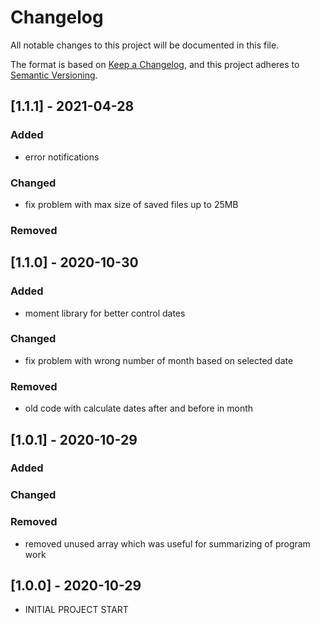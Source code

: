 # Changelog

All notable changes to this project will be documented in this file.

The format is based on [Keep a Changelog](https://keepachangelog.com/en/1.0.0/),
and this project adheres to [Semantic Versioning](https://semver.org/spec/v2.0.0.html).

## [1.1.1] - 2021-04-28

### Added

- error notifications

### Changed

- fix problem with max size of saved files up to 25MB

### Removed

## [1.1.0] - 2020-10-30

### Added

- moment library for better control dates

### Changed

- fix problem with wrong number of month based on selected date

### Removed

- old code with calculate dates after and before in month

## [1.0.1] - 2020-10-29

### Added

### Changed

### Removed

- removed unused array which was useful for summarizing of program work

## [1.0.0] - 2020-10-29

- INITIAL PROJECT START
